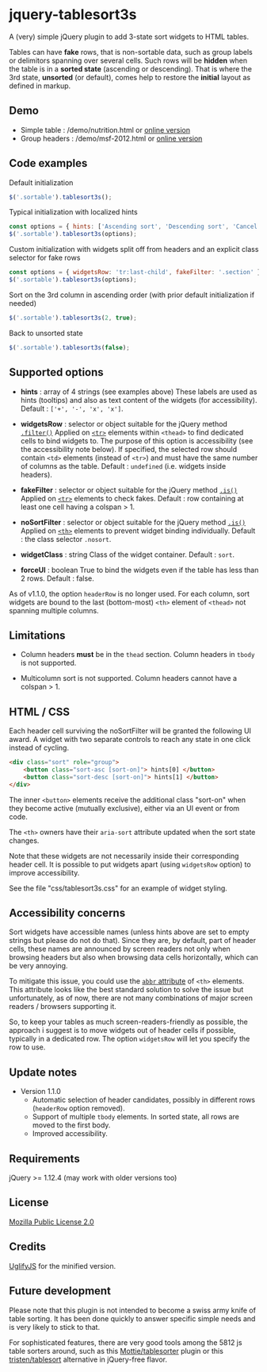 jquery-tablesort3s
==================

A (very) simple jQuery plugin to add 3-state sort widgets to HTML tables.

Tables can have **fake** rows, that is non-sortable data, such as group labels or delimitors spanning over several cells. Such rows will be **hidden** when the table is in a **sorted state** (ascending or descending). That is where the 3rd state, **unsorted** (or default), comes help to restore the **initial** layout as defined in markup.


Demo
------------------

* Simple table : /demo/nutrition.html or [online version](https://luciole75w.github.io/demo/jquery-tablesort3s/demo/nutrition.html)
* Group headers : /demo/msf-2012.html or [online version](https://luciole75w.github.io/demo/jquery-tablesort3s/demo/msf-2012.html)


Code examples
------------------

Default initialization
```javascript
$('.sortable').tablesort3s();
```

Typical initialization with localized hints
```javascript
const options = { hints: ['Ascending sort', 'Descending sort', 'Cancel the ascending sort', 'Cancel the descending sort'] };
$('.sortable').tablesort3s(options);
```

Custom initialization with widgets split off from headers and an explicit class selector for fake rows
```javascript
const options = { widgetsRow: 'tr:last-child', fakeFilter: '.section' };
$('.sortable').tablesort3s(options);
```

Sort on the 3rd column in ascending order (with prior default initialization if needed)
```javascript
$('.sortable').tablesort3s(2, true);
```

Back to unsorted state
```javascript
$('.sortable').tablesort3s(false);
```


Supported options
------------------

* **hints** : array of 4 strings (see examples above)
    These labels are used as hints (tooltips) and also as text content of the widgets (for accessibility).
    Default : `['+', '-', 'x', 'x']`.

* **widgetsRow** : selector or object suitable for the jQuery method [`.filter()`](https://api.jquery.com/filter/)
    Applied on [`<tr>`](https://developer.mozilla.org/en-US/docs/Web/HTML/Element/tr) elements within `<thead>` to find dedicated cells to bind widgets to. The purpose of this option is accessibility (see the accessibility note below). If specified, the selected row should contain `<td>` elements (instead of `<tr>`) and must have the same number of columns as the table.
    Default : `undefined` (i.e. widgets inside headers).

* **fakeFilter** : selector or object suitable for the jQuery method [`.is()`](https://api.jquery.com/is/)
    Applied on [`<tr>`](https://developer.mozilla.org/en-US/docs/Web/HTML/Element/tr) elements to check fakes.
    Default : row containing at least one cell having a colspan > 1.

* **noSortFilter** : selector or object suitable for the jQuery method [`.is()`](https://api.jquery.com/is/)
    Applied on [`<th>`](https://developer.mozilla.org/en-US/docs/Web/HTML/Element/th) elements to prevent widget binding individually.
    Default : the class selector `.nosort`.

* **widgetClass** : string
    Class of the widget container.
    Default : `sort`.

* **forceUI** : boolean
    True to bind the widgets even if the table has less than 2 rows.
    Default : false.

As of v1.1.0, the option `headerRow` is no longer used. For each column, sort widgets are bound to the last (bottom-most) `<th>` element of `<thead>` not spanning multiple columns.


Limitations
------------------

* Column headers **must** be in the `thead` section. Column headers in `tbody` is not supported.

* Multicolumn sort is not supported. Column headers cannot have a colspan > 1.


HTML / CSS
------------------

Each header cell surviving the noSortFilter will be granted the following UI award. A widget with two separate controls to reach any state in one click instead of cycling.

```html
<div class="sort" role="group">
	<button class="sort-asc [sort-on]"> hints[0] </button>
	<button class="sort-desc [sort-on]"> hints[1] </button>
</div>
```

The inner `<button>` elements receive the additional class "sort-on" when they become active (mutually exclusive), either via an UI event or from code.

The `<th>` owners have their `aria-sort` attribute updated when the sort state changes.

Note that these widgets are not necessarily inside their corresponding header cell. It is possible to put widgets apart (using `widgetsRow` option) to improve accessibility.

See the file "css/tablesort3s.css" for an example of widget styling.


Accessibility concerns
------------------

Sort widgets have accessible names (unless hints above are set to empty strings but please do not do that). Since they are, by default, part of header cells, these names are announced by screen readers not only when browsing headers but also when browsing data cells horizontally, which can be very annoying.

To mitigate this issue, you could use the [`abbr` attribute](https://developer.mozilla.org/en-US/docs/Web/API/HTMLTableCellElement#htmltablecellelement.abbr) of `<th>` elements. This attribute looks like the best standard solution to solve the issue but unfortunately, as of now, there are not many combinations of major screen readers / browsers supporting it.

So, to keep your tables as much screen-readers-friendly as possible, the approach i suggest is to move widgets out of header cells if possible, typically in a dedicated row. The option `widgetsRow` will let you specify the row to use.


Update notes
------------------

* Version 1.1.0
	- Automatic selection of header candidates, possibly in different rows (`headerRow` option removed).
	- Support of multiple `tbody` elements. In sorted state, all rows are moved to the first body.
	- Improved accessibility.


Requirements
------------------

jQuery >= 1.12.4 (may work with older versions too)


License
------------------

[Mozilla Public License 2.0](https://www.mozilla.org/en-US/MPL/2.0/)


Credits
------------------

[UglifyJS](https://github.com/mishoo/UglifyJS) for the minified version.


Future development
------------------

Please note that this plugin is not intended to become a swiss army knife of table sorting. It has been done quickly to answer specific simple needs and is very likely to stick to that.

For sophisticated features, there are very good tools among the 5812 js table sorters around, such as this [Mottie/tablesorter](https://github.com/Mottie/tablesorter) plugin or this [tristen/tablesort](https://github.com/tristen/tablesort) alternative in jQuery-free flavor.
